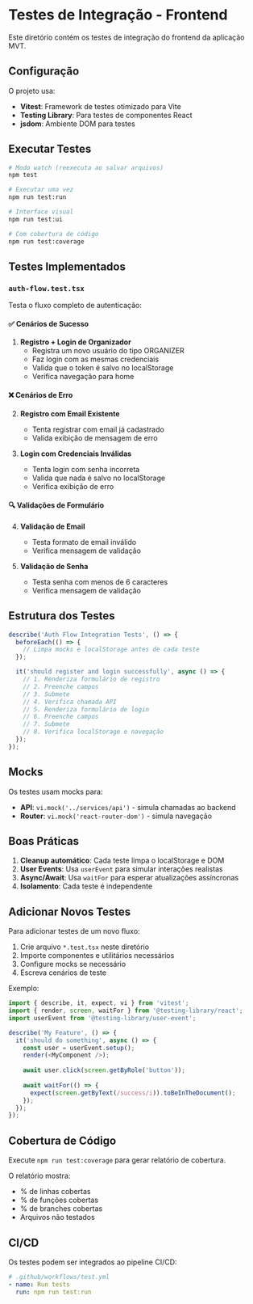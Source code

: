 # Testes de Integração - Frontend

Este diretório contém os testes de integração do frontend da aplicação MVT.

## Configuração

O projeto usa:
- **Vitest**: Framework de testes otimizado para Vite
- **Testing Library**: Para testes de componentes React
- **jsdom**: Ambiente DOM para testes

## Executar Testes

```bash
# Modo watch (reexecuta ao salvar arquivos)
npm test

# Executar uma vez
npm run test:run

# Interface visual
npm run test:ui

# Com cobertura de código
npm run test:coverage
```

## Testes Implementados

### `auth-flow.test.tsx`

Testa o fluxo completo de autenticação:

#### ✅ Cenários de Sucesso
1. **Registro + Login de Organizador**
   - Registra um novo usuário do tipo ORGANIZER
   - Faz login com as mesmas credenciais
   - Valida que o token é salvo no localStorage
   - Verifica navegação para home

#### ❌ Cenários de Erro
2. **Registro com Email Existente**
   - Tenta registrar com email já cadastrado
   - Valida exibição de mensagem de erro

3. **Login com Credenciais Inválidas**
   - Tenta login com senha incorreta
   - Valida que nada é salvo no localStorage
   - Verifica exibição de erro

#### 🔍 Validações de Formulário
4. **Validação de Email**
   - Testa formato de email inválido
   - Verifica mensagem de validação

5. **Validação de Senha**
   - Testa senha com menos de 6 caracteres
   - Verifica mensagem de validação

## Estrutura dos Testes

```typescript
describe('Auth Flow Integration Tests', () => {
  beforeEach(() => {
    // Limpa mocks e localStorage antes de cada teste
  });

  it('should register and login successfully', async () => {
    // 1. Renderiza formulário de registro
    // 2. Preenche campos
    // 3. Submete
    // 4. Verifica chamada API
    // 5. Renderiza formulário de login
    // 6. Preenche campos
    // 7. Submete
    // 8. Verifica localStorage e navegação
  });
});
```

## Mocks

Os testes usam mocks para:
- **API**: `vi.mock('../services/api')` - simula chamadas ao backend
- **Router**: `vi.mock('react-router-dom')` - simula navegação

## Boas Práticas

1. **Cleanup automático**: Cada teste limpa o localStorage e DOM
2. **User Events**: Usa `userEvent` para simular interações realistas
3. **Async/Await**: Usa `waitFor` para esperar atualizações assíncronas
4. **Isolamento**: Cada teste é independente

## Adicionar Novos Testes

Para adicionar testes de um novo fluxo:

1. Crie arquivo `*.test.tsx` neste diretório
2. Importe componentes e utilitários necessários
3. Configure mocks se necessário
4. Escreva cenários de teste

Exemplo:

```typescript
import { describe, it, expect, vi } from 'vitest';
import { render, screen, waitFor } from '@testing-library/react';
import userEvent from '@testing-library/user-event';

describe('My Feature', () => {
  it('should do something', async () => {
    const user = userEvent.setup();
    render(<MyComponent />);
    
    await user.click(screen.getByRole('button'));
    
    await waitFor(() => {
      expect(screen.getByText(/success/i)).toBeInTheDocument();
    });
  });
});
```

## Cobertura de Código

Execute `npm run test:coverage` para gerar relatório de cobertura.

O relatório mostra:
- % de linhas cobertas
- % de funções cobertas
- % de branches cobertas
- Arquivos não testados

## CI/CD

Os testes podem ser integrados ao pipeline CI/CD:

```yaml
# .github/workflows/test.yml
- name: Run tests
  run: npm run test:run
```
